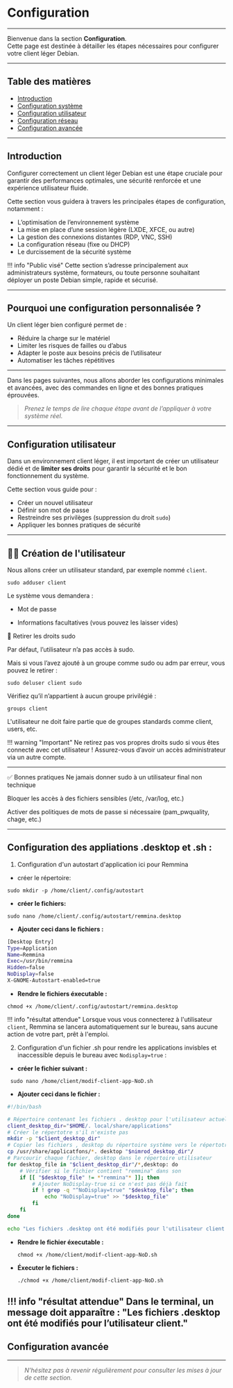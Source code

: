 # Configuration

---

Bienvenue dans la section **Configuration**.  
Cette page est destinée à détailler les étapes nécessaires pour configurer votre client léger Debian.

---

## Table des matières

- [Introduction](#introduction)  
- [Configuration système](#configuration-système)  
- [Configuration utilisateur](#configuration-utilisateur)  
- [Configuration réseau](#configuration-réseau)  
- [Configuration avancée](#configuration-avancée)  

---

## Introduction

Configurer correctement un client léger Debian est une étape cruciale pour garantir des performances optimales, une sécurité renforcée et une expérience utilisateur fluide.

Cette section vous guidera à travers les principales étapes de configuration, notamment :

- L’optimisation de l’environnement système
- La mise en place d’une session légère (LXDE, XFCE, ou autre)
- La gestion des connexions distantes (RDP, VNC, SSH)
- La configuration réseau (fixe ou DHCP)
- Le durcissement de la sécurité système

!!! info "Public visé"
    Cette section s’adresse principalement aux administrateurs système, formateurs, ou toute personne souhaitant déployer un poste Debian simple, rapide et sécurisé.

---

## Pourquoi une configuration personnalisée ?

Un client léger bien configuré permet de :

- Réduire la charge sur le matériel
- Limiter les risques de failles ou d’abus
- Adapter le poste aux besoins précis de l’utilisateur
- Automatiser les tâches répétitives

---

Dans les pages suivantes, nous allons aborder les configurations minimales et avancées, avec des commandes en ligne et des bonnes pratiques éprouvées.

> *Prenez le temps de lire chaque étape avant de l’appliquer à votre système réel.*


---

## Configuration utilisateur

Dans un environnement client léger, il est important de créer un utilisateur dédié et de **limiter ses droits** pour garantir la sécurité et le bon fonctionnement du système.

Cette section vous guide pour :

- Créer un nouvel utilisateur
- Définir son mot de passe
- Restreindre ses privilèges (suppression du droit `sudo`)
- Appliquer les bonnes pratiques de sécurité

---

## 🧑‍💻 Création de l'utilisateur

Nous allons créer un utilisateur standard, par exemple nommé `client`.


`sudo adduser client`

Le système vous demandera :

 - Mot de passe

 - Informations facultatives (vous pouvez les laisser vides)

 🔐 Retirer les droits sudo

Par défaut, l’utilisateur n’a pas accès à sudo.

Mais si vous l’avez ajouté à un groupe comme sudo ou adm par erreur, vous pouvez le retirer :

`sudo deluser client sudo`

Vérifiez qu’il n’appartient à aucun groupe privilégié :

`groups client`

L'utilisateur ne doit faire partie que de groupes standards comme client, users, etc.


!!! warning "Important"
    Ne retirez pas vos propres droits sudo si vous êtes connecté avec cet utilisateur !
    Assurez-vous d’avoir un accès administrateur via un autre compte.

---

✅ Bonnes pratiques
Ne jamais donner sudo à un utilisateur final non technique

Bloquer les accès à des fichiers sensibles (/etc, /var/log, etc.)

Activer des politiques de mots de passe si nécessaire (pam_pwquality, chage, etc.)

---

## Configuration des appliations .desktop et .sh :

1) Configuration d'un autostart d'application ici pour Remmina 
- créer le répertoire: 

 `sudo mkdir -p /home/client/.config/autostart`

- **créer le fichiers:**
 
`sudo nano /home/client/.config/autostart/remmina.desktop`

- **Ajouter ceci dans le fichiers :**

```bash
[Desktop Entry]
Type=Application
Name=Remmina
Exec=/usr/bin/remmina
Hidden=false
NoDisplay=false
X-GNOME-Autostart-enabled=true
```

- **Rendre le fichiers éxecutable :**

`chmod +x /home/client/.config/autostart/remmina.desktop`

!!! info "résultat attendue"
    Lorsque vous vous connecterez à l'utilisateur `client`, Remmina se lancera automatiquement sur le bureau, sans aucune action de votre part, prêt à l'emploi.

2) Configuration d'un fichier .sh pour rendre les applications invisbles et inaccessible depuis le bureau avec `Nodisplay=true` :

- **créer le fichier suivant :**

` sudo nano /home/client/modif-client-app-NoD.sh`

- **Ajouter ceci dans le fichier :**

```bash 
#!/bin/bash

# Répertoire contenant les fichiers . desktop pour l'utilisateur actuel
client_desktop_dir="$HOME/. local/share/applications"
# Créer le répertotre s'il n'existe pas
mkdir -p "$client_desktop_dir"
# Copier les fichiers , desktop du répertoire système vers le répertotre utilisat
cp /usr/share/applicatfons/*. desktop "$nimrod_desktop_dir"/ 
# Parcourir chaque fichier, desktop dans le répertoire utilisateur
for desktop_file in "$client_desktop_dir"/*,desktop: do
    # Vérifier si le fichier contient "remmina" dans son
    if [[ "$desktop_file" != *"remmina"* ]]; then
        # Ajouter NoDisplay-true si ce n'est pas déjà fait
        if ! grep -q "^NoDisplay=true" "$desktop_file"; then
            echo "NoDisplay=true" >> "$desktop_file"
        fi
    fi
done 

echo "Les fichiers .desktop ont été modifiés pour l'utilisateur client."
```
- **Rendre le fichier éxecutable :**

    `chmod +x /home/client/modif-client-app-NoD.sh`

- **Éxecuter le fichiers :**

    `./chmod +x /home/client/modif-client-app-NoD.sh`

!!! info "résultat attendue"
    Dans le terminal, un message doit apparaître : "Les fichiers .desktop ont été modifiés pour l’utilisateur client."
---

## Configuration avancée

<!-- Contenu à venir -->

---

> *N’hésitez pas à revenir régulièrement pour consulter les mises à jour de cette section.*
